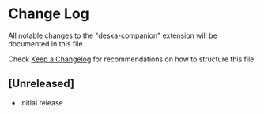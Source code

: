 # Change Log

All notable changes to the "desxa-companion" extension will be documented in this file.

Check [Keep a Changelog](http://keepachangelog.com/) for recommendations on how to structure this file.

## [Unreleased]

- Initial release